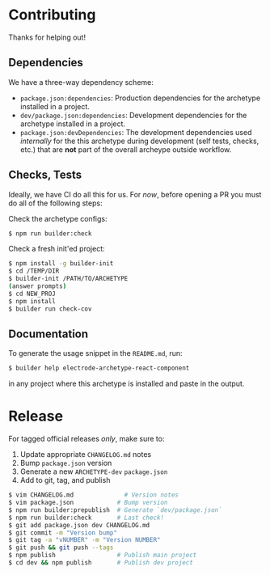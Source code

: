 Contributing
============

Thanks for helping out!

## Dependencies

We have a three-way dependency scheme:

* `package.json:dependencies`: Production dependencies for the archetype
  installed in a project.
* `dev/package.json:dependencies`: Development dependencies for the archetype
  installed in a project.
* `package.json:devDependencies`: The development dependencies used _internally_
  for the this archetype during development (self tests, checks, etc.) that
  are **not** part of the overall archeype outside workflow.

## Checks, Tests

Ideally, we have CI do all this for us. For _now_, before opening a PR you must
do all of the following steps:

Check the archetype configs:

```sh
$ npm run builder:check
```

Check a fresh init'ed project:

```sh
$ npm install -g builder-init
$ cd /TEMP/DIR
$ builder-init /PATH/TO/ARCHETYPE
(answer prompts)
$ cd NEW_PROJ
$ npm install
$ builder run check-cov
```

## Documentation

To generate the usage snippet in the `README.md`, run:

```sh
$ builder help electrode-archetype-react-component
```

in any project where this archetype is installed and paste in the output.

# Release

For tagged official releases _only_, make sure to:

1. Update appropriate `CHANGELOG.md` notes
2. Bump `package.json` version
3. Generate a new `ARCHETYPE-dev` `package.json`
4. Add to git, tag, and publish

```sh
$ vim CHANGELOG.md              # Version notes
$ vim package.json            # Bump version
$ npm run builder:prepublish  # Generate `dev/package.json`
$ npm run builder:check       # Last check!
$ git add package.json dev CHANGELOG.md
$ git commit -m "Version bump"
$ git tag -a "vNUMBER" -m "Version NUMBER"
$ git push && git push --tags
$ npm publish                 # Publish main project
$ cd dev && npm publish       # Publish dev project
```
